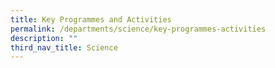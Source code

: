 ```yaml
---
title: Key Programmes and Activities
permalink: /departments/science/key-programmes-activities
description: ""
third_nav_title: Science
---
```

